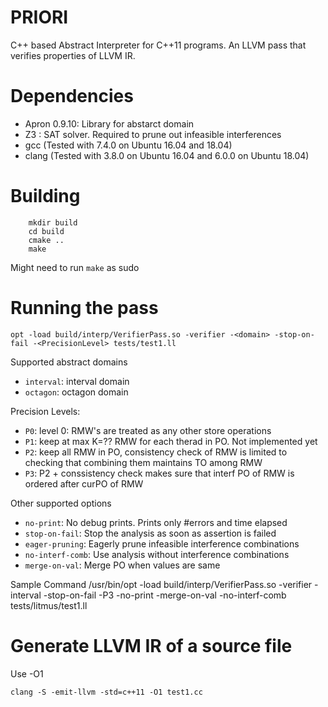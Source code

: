 # PRIORI
C++ based Abstract Interpreter for C++11 programs. An LLVM pass that verifies properties of LLVM IR.

# Dependencies
- Apron 0.9.10: Library for abstarct domain
- Z3 : SAT solver. Required to prune out infeasible interferences
- gcc (Tested with 7.4.0 on Ubuntu 16.04 and 18.04)
- clang (Tested with 3.8.0 on Ubuntu 16.04 and 6.0.0 on Ubuntu 18.04)

# Building
```
    mkdir build
    cd build
    cmake ..
    make
```
Might need to run ```make``` as sudo

# Running the pass
```
opt -load build/interp/VerifierPass.so -verifier -<domain> -stop-on-fail -<PrecisionLevel> tests/test1.ll
```
Supported abstract domains
- ```interval```: interval domain
- ```octagon```: octagon domain

Precision Levels:
- ```P0```: level 0: RMW's are treated as any other store operations
- ```P1```: keep at max K=?? RMW for each therad in PO. Not implemented yet
- ```P2```: keep all RMW in PO, consistency check of RMW is limited  to checking that combining them maintains TO among RMW
- ```P3```: P2 + conssistency check makes sure that interf PO of RMW is ordered after curPO of RMW

Other supported options
- ```no-print```: No debug prints. Prints only #errors and time elapsed
- ```stop-on-fail```: Stop the analysis as soon as assertion is failed
- ```eager-pruning```: Eagerly prune infeasible interference combinations
- ```no-interf-comb```: Use analysis without interference combinations
- ```merge-on-val```: Merge PO when values are same

Sample Command
/usr/bin/opt -load build/interp/VerifierPass.so -verifier -interval -stop-on-fail -P3 -no-print -merge-on-val -no-interf-comb tests/litmus/test1.ll

# Generate LLVM IR of a source file
Use -O1
```
clang -S -emit-llvm -std=c++11 -O1 test1.cc
```

